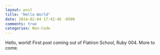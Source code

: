```yaml
---
layout: post
title: "Hello World"
date: 2014-02-04 17:42:46 -0500
comments: true
categories: Non-Code
---
```

Hello, world! First post coming out of Flatiron School, Ruby 004. More to come.